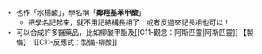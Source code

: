 - 也作「水楊酸」，學名稱「**鄰羥基苯甲酸**」
	- 把學名記起來，就不用記結構長相了！或者反過來記長相也可以！
- 可以合成許多醫藥品，比如柳酸甲酯及[[C11-觀念：阿斯匹靈|阿斯匹靈]]
【製備】
![[C11-反應式：製備-柳酸]]